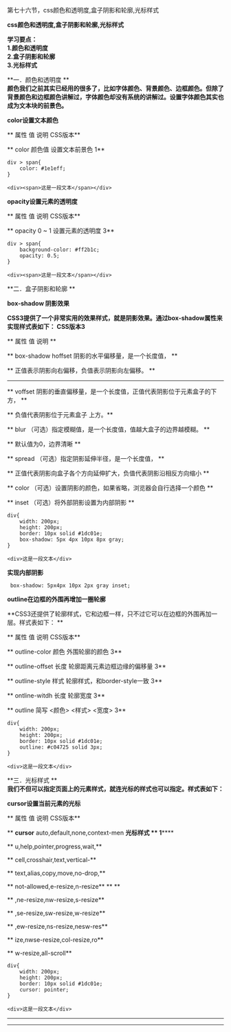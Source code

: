 第七十六节，css颜色和透明度,盒子阴影和轮廓,光标样式

**css颜色和透明度,盒子阴影和轮廓,光标样式**





  
**学习要点：**  
 **1.颜色和透明度**  
 **2.盒子阴影和轮廓**  
 **3.光标样式**



**一．颜色和透明度 **  
**颜色我们之前其实已经用的很多了，比如字体颜色、背景颜色、边框颜色。但除了背景颜色和边框颜色讲解过，字体颜色却没有系统的讲解过。设置字体颜色其实也成为文本块的前景色。**



**color设置文本颜色**

  **          属性               值                 说明
CSS版本**

**             color             颜色值          设置文本前景色                    1**

    
    
    div > span{
        color: #1e1eff;
    }
    
    <div><span>这是一段文本</span></div>



**opacity设置元素的透明度**

  **         属性               值                  说明
CSS版本**

**            opacity          0 ~ 1            设置元素的透明度
3**

    
    
    div > span{
        background-color: #ff2b1c;
        opacity: 0.5;
    }
    
    <div><span>这是一段文本</span></div>



**二．盒子阴影和轮廓  **



**box-shadow **阴影效果****

**CSS3提供了一个非常实用的效果样式，就是阴影效果。通过box-shadow属性来实现样式表如下： **CSS版本3****

**         属性            值                说明
**

**   box-shadow      hoffset            阴影的水平偏移量，是一个长度值，
**

**                                                    正值表示阴影向右偏移，负值表示阴影向左偏移。
**

**                         **

**                                voffset
阴影的垂直偏移量，是一个长度值，正值代表阴影位于元素盒子的下方， **

**                                                          负值代表阴影位于元素盒子 上方。**



**                            blur
（可选）指定模糊值，是一个长度值，值越大盒子的边界越模糊。                           **

**                                                               默认值为0，边界清晰
**



**                                 spread
（可选）指定阴影延伸半径，是一个长度值，                                                    **

**
正值代表阴影向盒子各个方向延伸扩大，负值代表阴影沿相反方向缩小    **



**                                 color
（可选）设置阴影的颜色，如果省略，浏览器会自行选择一个颜色                          **



**                                 inset                      （可选）将外部阴影设置为内部阴影
**

    
    
    div{
        width: 200px;
        height: 200px;
        border: 10px solid #1dc01e;
        box-shadow: 5px 4px 10px 8px gray;
    }
    
    <div>这是一段文本</div>

**实现内部阴影**

    
    
     box-shadow: 5px4px 10px 2px gray inset;



**outline在边框的外围再增加一圈轮廓**

**CSS3还提供了轮廓样式，它和边框一样，只不过它可以在边框的外围再加一层。样式表如下：  **

**            属性               值                   说明                 CSS版本**

**        outline-color       颜色   外围轮廓的颜色                              3**

**       outline-offset       长度   轮廓距离元素边框边缘的偏移量          3**

**        outline-style           样式   轮廓样式，和border-style一致         3**

**        ontline-witdh      长度   轮廓宽度
3**

**           outline          简写              <颜色> <样式> <宽度>
3**

    
    
    div{
        width: 200px;
        height: 200px;
        border: 10px solid #1dc01e;
        outline: #c04725 solid 3px;
    }
    
    <div>这是一段文本</div>



**三．光标样式 **  
**我们不但可以指定页面上的元素样式，就连光标的样式也可以指定。样式表如下：**

**cursor设置当前元素的光标**

**      属性            值                     说明                     CSS版本**

**      **cursor**                   auto,default,none,context-men
**光标样式                     **  1******

**                                 u,help,pointer,progress,wait,**

**                                 cell,crosshair,text,vertical-**

**                                 text,alias,copy,move,no-drop,**

**                                 not-allowed,e-resize,n-resize** **
**

**                                 ,ne-resize,nw-resize,s-resize**

**                                 ,se-resize,sw-resize,w-resize**

**                                 ,ew-resize,ns-resize,nesw-res**

**                                 ize,nwse-resize,col-resize,ro**

**                                 w-resize,all-scroll**

    
    
    div{
        width: 200px;
        height: 200px;
        border: 10px solid #1dc01e;
        cursor: pointer;
    }
    
    <div>这是一段文本</div>



**                              **

**                                 **

